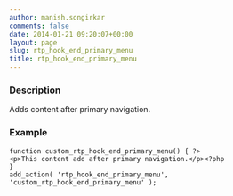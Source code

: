 ```yaml
---
author: manish.songirkar
comments: false
date: 2014-01-21 09:20:07+00:00
layout: page
slug: rtp_hook_end_primary_menu
title: rtp_hook_end_primary_menu
---
```


### Description


Adds content after primary navigation.


### Example



    
    function custom_rtp_hook_end_primary_menu() { ?>
    <p>This content add after primary navigation.</p><?php
    }
    add_action( 'rtp_hook_end_primary_menu', 'custom_rtp_hook_end_primary_menu' );
